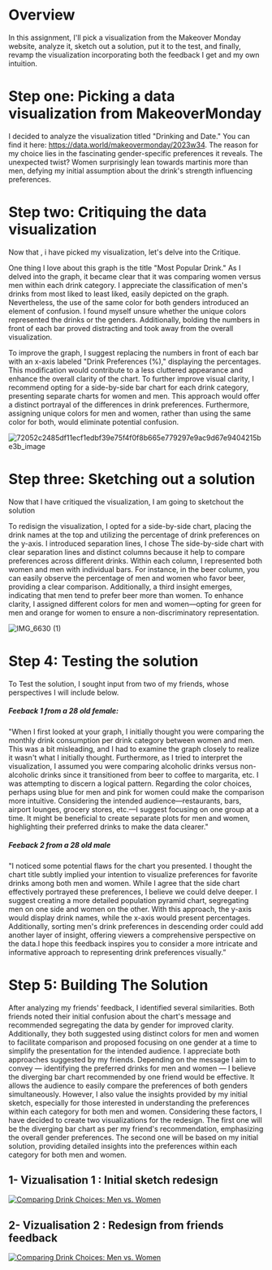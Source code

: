 # Overview
In this assignment,  I'll pick a visualization from the Makeover Monday website, analyze it, sketch out a solution, put it to the test, and finally, revamp the visualization incorporating both the feedback I get and my own intuition.

# Step one: Picking a data visualization from MakeoverMonday 
I decided to analyze the  visualization titled "Drinking and Date." You can find it here: https://data.world/makeovermonday/2023w34. The reason for my choice lies in the fascinating gender-specific preferences it reveals. The unexpected twist? Women surprisingly lean towards martinis more than men, defying my initial assumption about the drink's strength influencing preferences.

# Step two: Critiquing the data visualization
Now that , i have picked my visualization, let's delve into the Critique. 

One thing I love about this graph is the title "Most Popular Drink." As I delved into the graph, it became clear that it was comparing women versus men within each drink category. I appreciate the classification of men's drinks from most liked to least liked, easily depicted on the graph. Nevertheless, the use of the same color for both genders introduced an element of confusion. I found myself unsure whether the unique colors represented the drinks or the genders. Additionally, bolding the numbers in front of each bar proved distracting and took away from the overall visualization. 

To improve the graph,  I suggest replacing the numbers in front of each bar with an x-axis labeled "Drink Preferences (%)," displaying the percentages. This modification would contribute to a less cluttered appearance and enhance the overall clarity of the chart. To further improve visual clarity, I recommend opting for a side-by-side bar chart for each drink category, presenting separate charts for women and men. This approach would offer a distinct portrayal of the differences in drink preferences. Furthermore, assigning unique colors for men and women, rather than using the same color for both, would eliminate potential confusion.

![72052c2485df11ecf1edbf39e75f4f0f8b665e779297e9ac9d67e9404215be3b_image](https://github.com/zysoumah/Zeinab-Soumahoro-portfolio/assets/123124282/531397f9-415e-4868-94b4-61b92b146dda)

# Step three: Sketching out a solution
Now that I have critiqued the visualization, I am going to sketchout the solution

To redisign the visualization, I opted for a side-by-side chart, placing the drink names at the top and utilizing the percentage of drink preferences on the y-axis. I introduced separation lines, I chose The side-by-side chart with clear separation lines and distinct columns because it help to compare preferences across different drinks. Within each column, I represented both women and men with individual bars. For instance, in the beer column, you can easily observe the percentage of men and women who favor beer, providing a clear comparison. Additionally, a third insight emerges, indicating that men tend to prefer beer more than women. To enhance clarity, I assigned different colors for men and women—opting for green for men and orange for women to ensure a non-discriminatory representation.

![IMG_6630 (1)](https://github.com/zysoumah/Zeinab-Soumahoro-portfolio/assets/123124282/a5b95e0b-ed17-441f-a10a-8fd213a7af7b)

# Step 4: Testing the solution
To Test the solution, I sought input from two of my friends, whose perspectives I will include below.

##### Feeback 1 from a 28 old female:
"When I first looked at your graph, I initially thought you were comparing the monthly drink consumption per drink category between women and men. This was a bit misleading, and I had to examine the graph closely to realize it wasn't what I initially thought.
Furthermore, as I tried to interpret the visualization, I assumed you were comparing alcoholic drinks versus non-alcoholic drinks since it transitioned from beer to coffee to margarita, etc. I was attempting to discern a logical pattern.
Regarding the color choices, perhaps using blue for men and pink for women could make the comparison more intuitive.
Considering the intended audience—restaurants, bars, airport lounges, grocery stores, etc.—I suggest focusing on one group at a time. It might be beneficial to create separate plots for men and women, highlighting their preferred drinks to make the data clearer."

##### Feeback 2 from a 28 old male
"I noticed some potential flaws for the chart you presented. I thought the chart title subtly implied your intention to visualize preferences for favorite drinks among both men and women. While I agree that the side chart effectively portrayed these preferences, I believe we could delve deeper.
I suggest creating a more detailed population pyramid chart, segregating men on one side and women on the other. With this approach, the y-axis would display drink names, while the x-axis would present percentages. Additionally, sorting men's drink preferences in descending order could add another layer of insight, offering viewers a comprehensive perspective on the data.I hope this feedback inspires you to consider a more intricate and informative approach to representing drink preferences visually.”

# Step 5: Building The Solution
After analyzing my friends' feedback, I identified several similarities. Both friends noted their initial confusion about the chart's message and recommended segregating the data by gender for improved clarity. Additionally, they both suggested using distinct colors for men and women to facilitate comparison and proposed focusing on one gender at a time to simplify the presentation for the intended audience.
I appreciate both approaches suggested by my friends. Depending on the message I aim to convey — identifying the preferred drinks for men and women — I believe the diverging bar chart recommended by one friend would be effective. It allows the audience to easily compare the preferences of both genders simultaneously. However, I also value the insights provided by my initial sketch, especially for those interested in understanding the preferences within each category for both men and women.
Considering these factors, I have decided to create two visualizations for the redesign. The first one will be the diverging bar chart as per my friend's recommendation, emphasizing the overall gender preferences. The second one will be based on my initial solution, providing detailed insights into the preferences within each category for both men and women.

## 1- Vizualisation 1 : Initial sketch redesign

<div class='tableauPlaceholder' id='viz1707191362792' style='position: relative'><noscript><a href='#'><img alt='  Comparing Drink Choices: Men vs. Women ' src='https:&#47;&#47;public.tableau.com&#47;static&#47;images&#47;Dr&#47;DrinkChoice2&#47;Sheet1&#47;1_rss.png' style='border: none' /></a></noscript><object class='tableauViz'  style='display:none;'><param name='host_url' value='https%3A%2F%2Fpublic.tableau.com%2F' /> <param name='embed_code_version' value='3' /> <param name='site_root' value='' /><param name='name' value='DrinkChoice2&#47;Sheet1' /><param name='tabs' value='no' /><param name='toolbar' value='yes' /><param name='static_image' value='https:&#47;&#47;public.tableau.com&#47;static&#47;images&#47;Dr&#47;DrinkChoice2&#47;Sheet1&#47;1.png' /> <param name='animate_transition' value='yes' /><param name='display_static_image' value='yes' /><param name='display_spinner' value='yes' /><param name='display_overlay' value='yes' /><param name='display_count' value='yes' /><param name='language' value='en-US' /><param name='filter' value='publish=yes' /></object></div>
<script type='text/javascript'>
  var divElement = document.getElementById('viz1707191362792');
  var vizElement = divElement.getElementsByTagName('object')[0];
  vizElement.style.width='100%';vizElement.style.height=(divElement.offsetWidth*0.75)+'px';
  var scriptElement = document.createElement('script');
  scriptElement.src = 'https://public.tableau.com/javascripts/api/viz_v1.js';
  vizElement.parentNode.insertBefore(scriptElement, vizElement);
</script>

## 2- Vizualisation 2 : Redesign from friends feedback

<div class='tableauPlaceholder' id='viz1707191510468' style='position: relative'><noscript><a href='#'><img alt='       Comparing Drink Choices: Men vs. Women ' src='https:&#47;&#47;public.tableau.com&#47;static&#47;images&#47;6F&#47;6FH95MF3D&#47;1_rss.png' style='border: none' /></a></noscript><object class='tableauViz'  style='display:none;'><param name='host_url' value='https%3A%2F%2Fpublic.tableau.com%2F' /> <param name='embed_code_version' value='3' /> <param name='path' value='shared&#47;6FH95MF3D' /> <param name='toolbar' value='yes' /><param name='static_image' value='https:&#47;&#47;public.tableau.com&#47;static&#47;images&#47;6F&#47;6FH95MF3D&#47;1.png' /> <param name='animate_transition' value='yes' /><param name='display_static_image' value='yes' /><param name='display_spinner' value='yes' /><param name='display_overlay' value='yes' /><param name='display_count' value='yes' /><param name='language' value='en-US' /><param name='filter' value='publish=yes' /></object></div>
<script type='text/javascript'>
  var divElement = document.getElementById('viz1707191510468');
  var vizElement = divElement.getElementsByTagName('object')[0];
  vizElement.style.width='100%';vizElement.style.height=(divElement.offsetWidth*0.75)+'px';
  var scriptElement = document.createElement('script');
  scriptElement.src = 'https://public.tableau.com/javascripts/api/viz_v1.js';
  vizElement.parentNode.insertBefore(scriptElement, vizElement);
</script>
